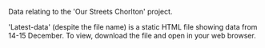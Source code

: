 Data relating to the 'Our Streets Chorlton' project.

'Latest-data' (despite the file name) is a static HTML file showing data from 14-15 December. To view, download the file and open in your web browser.
